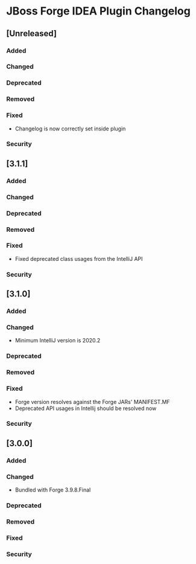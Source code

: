 <!-- Keep a Changelog guide -> https://keepachangelog.com -->

# JBoss Forge IDEA Plugin Changelog

## [Unreleased]
### Added

### Changed

### Deprecated

### Removed

### Fixed
- Changelog is now correctly set inside plugin

### Security

## [3.1.1]
### Added

### Changed

### Deprecated

### Removed

### Fixed

- Fixed deprecated class usages from the IntelliJ API

### Security
## [3.1.0]
### Added

### Changed

- Minimum IntelliJ version is 2020.2

### Deprecated

### Removed

### Fixed
- Forge version resolves against the Forge JARs' MANIFEST.MF
- Deprecated API usages in Intellij should be resolved now
 
### Security
## [3.0.0]
### Added

### Changed
- Bundled with Forge 3.9.8.Final

### Deprecated

### Removed

### Fixed

### Security
